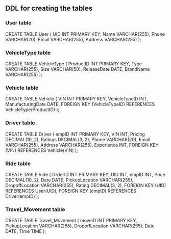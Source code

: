 ## DDL for creating the tables

### User table

CREATE TABLE User (
UID INT PRIMARY KEY,
Name VARCHAR(255),
Phone VARCHAR(20),
Email VARCHAR(255),
Address VARCHAR(255)
);

### VehicleType table

CREATE TABLE VehicleType (
ProductID INT PRIMARY KEY,
Type VARCHAR(255),
Size VARCHAR(50),
ReleaseDate DATE,
BrandName VARCHAR(255)
);

### Vehicle table

CREATE TABLE Vehicle (
VIN INT PRIMARY KEY,
VehicleTypeID INT,
ManufacturingDate DATE,
FOREIGN KEY (VehicleTypeID) REFERENCES VehicleType(ProductID)
);

### Driver table

CREATE TABLE Driver (
empID INT PRIMARY KEY,
VIN INT,
Pricing DECIMAL(10, 2),
Ratings DECIMAL(3, 2),
Phone VARCHAR(20),
Email VARCHAR(255),
Address VARCHAR(255),
Experience INT,
FOREIGN KEY (VIN) REFERENCES Vehicle(VIN)
);

### Ride table

CREATE TABLE Ride (
OrderID INT PRIMARY KEY,
UID INT,
empID INT,
Price DECIMAL(10, 2),
Date DATE,
PickupLocation VARCHAR(255),
DropoffLocation VARCHAR(255),
Rating DECIMAL(3, 2),
FOREIGN KEY (UID) REFERENCES User(UID),
FOREIGN KEY (empID) REFERENCES Driver(empID)
);

### Travel_Movement table

CREATE TABLE Travel_Movement (
moveID INT PRIMARY KEY,
PickupLocation VARCHAR(255),
DropoffLocation VARCHAR(255),
Date DATE,
Time TIME
);
